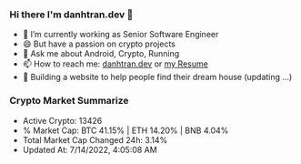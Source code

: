 ### Hi there I'm danhtran.dev 👋

- 🔭 I’m currently working as Senior Software Engineer
- 😄 But have a passion on crypto projects
- 💬 Ask me about Android, Crypto, Running 
- 📫 How to reach me: <a href="https://danhtran.dev" target="_blank">danhtran.dev</a> or <a href="Developer-Resume.pdf" target="_blank">my Resume</a>
- 🌱 Building a website to help people find their dream house (updating ...)

### Crypto Market Summarize
- Active Crypto: 13426
- % Market Cap: BTC 41.15% | ETH 14.20% | BNB 4.04%
- Total Market Cap Changed 24h: 3.14%
- Updated At: 7/14/2022, 4:05:08 AM
